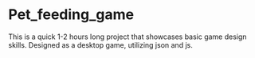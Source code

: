 # Pet_feeding_game
This is a quick 1-2 hours long project that showcases basic game design skills. Designed as a desktop game, utilizing json and js. 

